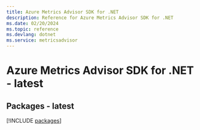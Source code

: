 ```yaml
---
title: Azure Metrics Advisor SDK for .NET
description: Reference for Azure Metrics Advisor SDK for .NET
ms.date: 02/20/2024
ms.topic: reference
ms.devlang: dotnet
ms.service: metricsadvisor
---
```

# Azure Metrics Advisor SDK for .NET - latest
## Packages - latest
[!INCLUDE [packages](metrics-advisor-index.md)]